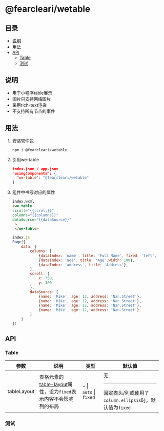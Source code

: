 # @fearcleari/wetable

<!-- START doctoc generated TOC please keep comment here to allow auto update -->
<!-- DON'T EDIT THIS SECTION, INSTEAD RE-RUN doctoc TO UPDATE -->
## 目录

- [说明](#%E8%AF%B4%E6%98%8E)
- [用法](#%E7%94%A8%E6%B3%95)
- [API](#api)
  - [Table](#table)
  - [测试](#%E6%B5%8B%E8%AF%95)

<!-- END doctoc generated TOC please keep comment here to allow auto update -->

## 说明

- 用于小程序table展示
- 图片只支持网络图片
- 采用rich-text渲染
- 不支持所有节点的事件

## 用法

1. 安装软件包

    ``` code
    npm i @fearcleari/wetable
    ```

2. 引用we-table

    ``` json
    index.json / app.json
    "usingComponents": {
      "we-table": "@fearcleari/wetable"
    }
    ```

3. 组件中书写对应的属性

    ``` html
    index.wxml
    <we-table
    scroll="{{scroll}}"
    columns="{{columns}}"
    dataSource="{{dataSource}}"
     >
     </we-table>
    ```

    ``` js
    index.js
    Page({
        data: {
            columns: [
                {dataIndex: 'name', title: 'Full Name', fixed: 'left', width: 100},
                {dataIndex: 'age', title: 'Age',width: 100},
                {dataIndex: 'address', title: 'Address'},
            ],
            scroll: {
                x: 750,
                y: 300
            },
            dataSource: [
                {name: 'Mike', age: 12, address: 'Nan.Street'},
                {name: 'Mike', age: 12, address: 'Nan.Street'},
                {name: 'Mike', age: 12, address: 'Nan.Street'},
                {name: 'Mike', age: 12, address: 'Nan.Street'}
            ]
        }
    })
    ```

## API

### Table

| 参数 | 说明 | 类型 | 默认值 |
| ---- | ---- | ---- | ------ |
| tableLayout |表格元素的[table-layout](https://developer.mozilla.org/zh-CN/docs/Web/CSS/table-layout)属性，设为`fixed`表示内容不会影响列的布局|- &#124; `auto` &#124; `fixed`|无 <hr/> 固定表头/列或使用了`column.ellipsis`时，默认值为`fixed`|

### 测试
